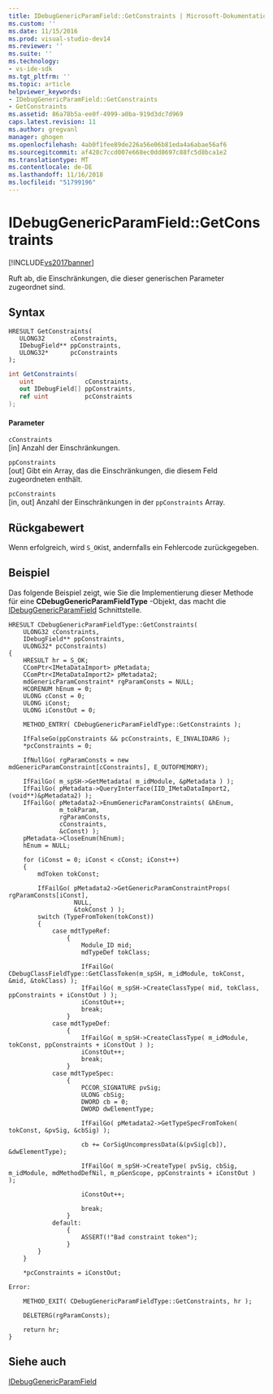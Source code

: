 ```yaml
---
title: IDebugGenericParamField::GetConstraints | Microsoft-Dokumentation
ms.custom: ''
ms.date: 11/15/2016
ms.prod: visual-studio-dev14
ms.reviewer: ''
ms.suite: ''
ms.technology:
- vs-ide-sdk
ms.tgt_pltfrm: ''
ms.topic: article
helpviewer_keywords:
- IDebugGenericParamField::GetConstraints
- GetConstraints
ms.assetid: 86a78b5a-ee0f-4999-a0ba-919d3dc7d969
caps.latest.revision: 11
ms.author: gregvanl
manager: ghogen
ms.openlocfilehash: 4ab0f1fee89de226a56e06b81eda4a6abae56af6
ms.sourcegitcommit: af428c7ccd007e668ec0dd8697c88fc5d8bca1e2
ms.translationtype: MT
ms.contentlocale: de-DE
ms.lasthandoff: 11/16/2018
ms.locfileid: "51799196"
---
```

# <a name="idebuggenericparamfieldgetconstraints"></a>IDebugGenericParamField::GetConstraints
[!INCLUDE[vs2017banner](../../../includes/vs2017banner.md)]

Ruft ab, die Einschränkungen, die dieser generischen Parameter zugeordnet sind.  
  
## <a name="syntax"></a>Syntax  
  
```cpp#  
HRESULT GetConstraints(  
   ULONG32       cConstraints,  
   IDebugField** ppConstraints,  
   ULONG32*      pcConstraints  
);  
```  
  
```csharp  
int GetConstraints(  
   uint              cConstraints,  
   out IDebugField[] ppConstraints,  
   ref uint          pcConstraints  
);  
```  
  
#### <a name="parameters"></a>Parameter  
 `cConstraints`  
 [in] Anzahl der Einschränkungen.  
  
 `ppConstraints`  
 [out] Gibt ein Array, das die Einschränkungen, die diesem Feld zugeordneten enthält.  
  
 `pcConstraints`  
 [in, out] Anzahl der Einschränkungen in der `ppConstraints` Array.  
  
## <a name="return-value"></a>Rückgabewert  
 Wenn erfolgreich, wird `S_OK`ist, andernfalls ein Fehlercode zurückgegeben.  
  
## <a name="example"></a>Beispiel  
 Das folgende Beispiel zeigt, wie Sie die Implementierung dieser Methode für eine **CDebugGenericParamFieldType** -Objekt, das macht die [IDebugGenericParamField](../../../extensibility/debugger/reference/idebuggenericparamfield.md) Schnittstelle.  
  
```cpp#  
HRESULT CDebugGenericParamFieldType::GetConstraints(  
    ULONG32 cConstraints,  
    IDebugField** ppConstraints,  
    ULONG32* pcConstraints)  
{  
    HRESULT hr = S_OK;  
    CComPtr<IMetaDataImport> pMetadata;  
    CComPtr<IMetaDataImport2> pMetadata2;  
    mdGenericParamConstraint* rgParamConsts = NULL;  
    HCORENUM hEnum = 0;  
    ULONG cConst = 0;  
    ULONG iConst;  
    ULONG iConstOut = 0;  
  
    METHOD_ENTRY( CDebugGenericParamFieldType::GetConstraints );  
  
    IfFalseGo(ppConstraints && pcConstraints, E_INVALIDARG );  
    *pcConstraints = 0;  
  
    IfNullGo( rgParamConsts = new mdGenericParamConstraint[cConstraints], E_OUTOFMEMORY);  
  
    IfFailGo( m_spSH->GetMetadata( m_idModule, &pMetadata ) );  
    IfFailGo( pMetadata->QueryInterface(IID_IMetaDataImport2, (void**)&pMetadata2) );  
    IfFailGo( pMetadata2->EnumGenericParamConstraints( &hEnum,  
              m_tokParam,  
              rgParamConsts,  
              cConstraints,  
              &cConst) );  
    pMetadata->CloseEnum(hEnum);  
    hEnum = NULL;  
  
    for (iConst = 0; iConst < cConst; iConst++)  
    {  
        mdToken tokConst;  
  
        IfFailGo( pMetadata2->GetGenericParamConstraintProps( rgParamConsts[iConst],  
                  NULL,  
                  &tokConst ) );  
        switch (TypeFromToken(tokConst))  
        {  
            case mdtTypeRef:  
                {  
                    Module_ID mid;  
                    mdTypeDef tokClass;  
  
                    IfFailGo( CDebugClassFieldType::GetClassToken(m_spSH, m_idModule, tokConst, &mid, &tokClass) );  
                    IfFailGo( m_spSH->CreateClassType( mid, tokClass, ppConstraints + iConstOut ) );  
                    iConstOut++;  
                    break;  
                }  
            case mdtTypeDef:  
                {  
                    IfFailGo( m_spSH->CreateClassType( m_idModule, tokConst, ppConstraints + iConstOut ) );  
                    iConstOut++;  
                    break;  
                }  
            case mdtTypeSpec:  
                {  
                    PCCOR_SIGNATURE pvSig;  
                    ULONG cbSig;  
                    DWORD cb = 0;  
                    DWORD dwElementType;  
  
                    IfFailGo( pMetadata2->GetTypeSpecFromToken( tokConst, &pvSig, &cbSig) );  
  
                    cb += CorSigUncompressData(&(pvSig[cb]), &dwElementType);  
  
                    IfFailGo( m_spSH->CreateType( pvSig, cbSig, m_idModule, mdMethodDefNil, m_pGenScope, ppConstraints + iConstOut ) );  
  
                    iConstOut++;  
  
                    break;  
                }  
            default:  
                {  
                    ASSERT(!"Bad constraint token");  
                }  
        }  
    }  
  
    *pcConstraints = iConstOut;  
  
Error:  
  
    METHOD_EXIT( CDebugGenericParamFieldType::GetConstraints, hr );  
  
    DELETERG(rgParamConsts);  
  
    return hr;  
}  
```  
  
## <a name="see-also"></a>Siehe auch  
 [IDebugGenericParamField](../../../extensibility/debugger/reference/idebuggenericparamfield.md)

